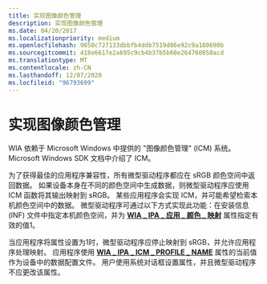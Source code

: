 ```yaml
---
title: 实现图像颜色管理
description: 实现图像颜色管理
ms.date: 04/20/2017
ms.localizationpriority: medium
ms.openlocfilehash: 9850c727133dbbfb4ddb7519d86e92c9a180690b
ms.sourcegitcommit: 418e6617e2a695c9cb4b37b5b60e264760858acd
ms.translationtype: MT
ms.contentlocale: zh-CN
ms.lasthandoff: 12/07/2020
ms.locfileid: "96793699"
---
```

# <a name="implementing-image-color-management"></a>实现图像颜色管理





WIA 依赖于 Microsoft Windows 中提供的 "图像颜色管理" (ICM) 系统。 Microsoft Windows SDK 文档中介绍了 ICM。

为了获得最佳的应用程序兼容性，所有微型驱动程序都应在 sRGB 颜色空间中返回数据。 如果设备本身在不同的颜色空间中生成数据，则微型驱动程序应使用 ICM 函数将其输出映射到 sRGB。 某些应用程序会实现 ICM，并可能希望检索本机颜色空间中的数据。 微型驱动程序可通过以下方式实现此功能：在安装信息 (INF) 文件中指定本机颜色空间，并为 [**WIA \_ IPA \_ 应用 \_ 颜色 \_ 映射**](./wia-ipa-app-color-mapping.md) 属性指定有效的值1。

当应用程序将属性设置为1时，微型驱动程序应停止映射到 sRGB，并允许应用程序处理映射。 应用程序使用 [**WIA \_ IPA \_ ICM \_ PROFILE \_ NAME**](./wia-ipa-icm-profile-name.md) 属性的当前值作为设备中的数据配置文件。 用户使用系统对话框设置属性，并且微型驱动程序不应更改该属性。

 

